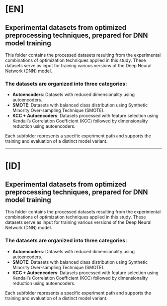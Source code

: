# [EN]

## Experimental datasets from optimized preprocessing techniques, prepared for DNN model training

This folder contains the processed datasets resulting from the experimental combinations of optimization techniques applied in this study. These datasets serve as input for training various versions of the Deep Neural Network (DNN) model.

### The datasets are organized into three categories:
- **Autoencoders**: Datasets with reduced dimensionality using autoencoders.
- **SMOTE**: Datasets with balanced class distribution using Synthetic Minority Over-sampling Technique (SMOTE).
- **KCC + Autoencoders**: Datasets processed with feature selection using Kendall’s Correlation Coefficient (KCC) followed by dimensionality reduction using autoencoders.

Each subfolder represents a specific experiment path and supports the training and evaluation of a distinct model variant.

---
# [ID]

## Experimental datasets from optimized preprocessing techniques, prepared for DNN model training

This folder contains the processed datasets resulting from the experimental combinations of optimization techniques applied in this study. These datasets serve as input for training various versions of the Deep Neural Network (DNN) model.

### The datasets are organized into three categories:
- **Autoencoders**: Datasets with reduced dimensionality using autoencoders.
- **SMOTE**: Datasets with balanced class distribution using Synthetic Minority Over-sampling Technique (SMOTE).
- **KCC + Autoencoders**: Datasets processed with feature selection using Kendall’s Correlation Coefficient (KCC) followed by dimensionality reduction using autoencoders.

Each subfolder represents a specific experiment path and supports the training and evaluation of a distinct model variant.

